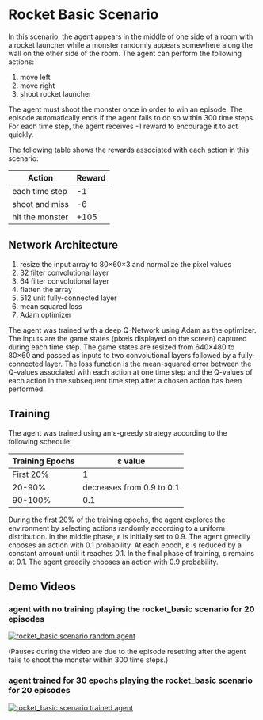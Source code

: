 # Rocket Basic Scenario

In this scenario, the agent appears in the middle of one side of a room with a rocket launcher while a monster randomly appears somewhere along the wall on the other side of the room. The agent can perform the following actions:

1. move left
2. move right
3. shoot rocket launcher

The agent must shoot the monster once in order to win an episode. The episode automatically ends if the agent fails to do so within 300 time steps. For each time step, the agent receives -1 reward to encourage it to act quickly.

The following table shows the rewards associated with each action in this scenario:

| Action          | Reward |
|-----------------|--------|
| each time step  | -1     |
| shoot and miss  | -6     |
| hit the monster | +105   |

## Network Architecture

1. resize the input array to 80×60×3 and normalize the pixel values
2. 32 filter convolutional layer
3. 64 filter convolutional layer
4. flatten the array
5. 512 unit fully-connected layer
6. mean squared loss
7. Adam optimizer

The agent was trained with a deep Q-Network using Adam as the optimizer. The inputs are the game states (pixels displayed on the screen) captured during each time step. The game states are resized from 640×480 to 80×60 and passed as inputs to two convolutional layers followed by a fully-connected layer. The loss function is the mean-squared error between the Q-values associated with each action at one time step and the Q-values of each action in the subsequent time step after a chosen action has been performed.

## Training

The agent was trained using an ε-greedy strategy according to the following schedule:

| Training Epochs | ε value                   |
|-----------------|---------------------------|
| First 20%       | 1                         |
| 20-90%          | decreases from 0.9 to 0.1 |
| 90-100%         | 0.1                       |

During the first 20% of the training epochs, the agent explores the environment by selecting actions randomly according to a uniform distribution. In the middle phase, ε is initially set to 0.9. The agent greedily chooses an action with 0.1 probability. At each epoch, ε is reduced by a constant amount until it reaches 0.1. In the final phase of training, ε remains at 0.1. The agent greedily chooses an action with 0.9 probability.

## Demo Videos

### agent with no training playing the rocket_basic scenario for 20 episodes

[![rocket_basic scenario random agent](https://drive.google.com/file/d/13MuEOfy6uY6LxSLg4L0Xsi2hjx5qnsKt/view)](https://drive.google.com/file/d/13MuEOfy6uY6LxSLg4L0Xsi2hjx5qnsKt/view)

(Pauses during the video are due to the episode resetting after the agent fails to shoot the monster within 300 time steps.)

### agent trained for 30 epochs playing the rocket_basic scenario for 20 episodes

[![rocket_basic scenario trained agent](https://lh5.googleusercontent.com/1NJjbmGMEyQDLq2YA9DjH-nqep4jXbztvgPlnv4OkV7K2xbBfPcmsdXzxnD5hrUcsK8mmIKqbdnDMioIm3QA=w853-h480-n-k-rw)](https://drive.google.com/file/d/1nbnPwtomrITlh-QdSXCPA6S85RlOlVzW/view)
